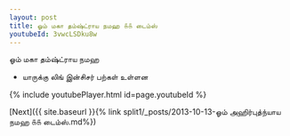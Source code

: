 ```yaml
---
layout: post
title: ஓம் மகா தம்ஷ்ட்ராய நமஹ ௧௧ டைம்ஸ்
youtubeId: 3vwcLSDku8w
---
```

 
 
 ஓம் மகா தம்ஷ்ட்ராய நமஹ  
 
 -  யாருக்கு லிங் இன்சிசர் பற்கள் உள்ளன 
 
  
 
  
 
 
 
 
 
 


{% include youtubePlayer.html id=page.youtubeId %}
 
[Next]({{ site.baseurl }}{% link  split1/_posts/2013-10-13-ஓம் அஹிர்புத்ந்யாய நமஹ ௧௧ டைம்ஸ்.md%})
 
